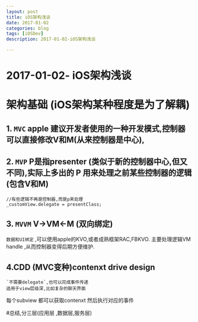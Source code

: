 ```yaml
---
layout: post
title: iOS架构浅谈
date: 2017-01-02
categories: blog
tags: [iOSDev]
description: 2017-01-02-iOS架构浅谈

---
```

# 2017-01-02- iOS架构浅谈
# 架构基础 (iOS架构某种程度是为了解耦)

## 1. `MVC` apple 建议开发者使用的一种开发模式,控制器可以直接修改V和M(从来控制器是中心),

## 2. `MVP` P是指presenter (类似于新的控制器中心,但又不同),实际上多出的 P 用来处理之前某些控制器的逻辑(包含V和M)

```
//有些逻辑不再是控制器,而是p来处理
_customView.delegate = presentClass;

```
## 3. `MVVM`  V->VM<-M  (双向绑定)

`数据和UI绑定` ,可以使用apple的KVO,或者成熟框架RAC,FBKVO.
 主要处理逻辑VM handle ,从而控制器变得后期方便维护.
 
##  4.CDD (MVC变种)contenxt drive design 
	`不需要delegate`,也可以完成事件传递
   	适用于view层级深,比如复杂的聊天界面

每个subview 都可以获取contenxt 然后执行对应的事件

#总结,分三层(应用层 ,数据层,服务层)
 
 
 
 






 
